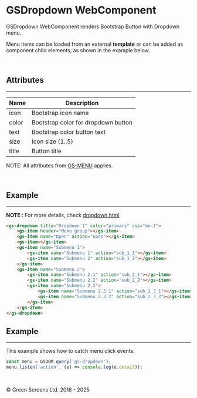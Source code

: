 # GSDropdown WebComponent
 
GSDropdown WebComponent renders Bootstrap Button with Dropdown menu.
 
Menu items can be loaded from an external **template** or can be added as component child elements, as shown in the example below.
 
<br>
 
## Attributes
---
 
| Name               | Description                                              |
|--------------------|----------------------------------------------------------|
| icon               | Bootstrap icon name                                      |
| color              | Bootstrap color for dropdown button                      |
| text               | Bootstrap color button text                              |
| size               | Icon size (1..5)                                         |
| title              | Button title                                             |
 
 NOTE: All attributes from [GS-MENU](./GSMenu.md) applies.

<br>
 
## Example
---

**NOTE :** 
For more details, check [dropdown.html](../../demos/dropdown.html)
 
```html
<gs-dropdown title="Dropdown 1" color="primary" css="me-1">
    <gs-item header="Menu group"></gs-item>
    <gs-item name="Open" action="open"></gs-item>
    <gs-item></gs-item>
    <gs-item name="Submenu 1">
        <gs-item name="Submenu 1" action="sub_1_1"></gs-item>
        <gs-item name="Submenu 2" action="sub_1_2"></gs-item>
    </gs-item>
    <gs-item name="Submenu 2">
        <gs-item name="Submenu 2.1" action="sub_2_1"></gs-item>
        <gs-item name="Submenu 2.2" action="sub_2_2"></gs-item>
        <gs-item name="Submenu 2.3">
            <gs-item name="Submenu 2.3.1" action="sub_2_3_1"></gs-item>
            <gs-item name="Submenu 2.3.2" action="sub_2_3_2"></gs-item>
        </gs-item>
    </gs-item>
</gs-dropdown>
```
 
## Example
---
 
This example shows how to catch menu click events.
 
```JavaScript
const menu = GSDOM.query('gs-dropdown');
menu.listen('action', (e) => console.log(e.detail));
```

<br>

&copy; Green Screens Ltd. 2016 - 2025
